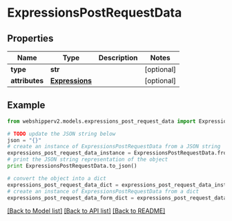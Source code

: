 # ExpressionsPostRequestData


## Properties
Name | Type | Description | Notes
------------ | ------------- | ------------- | -------------
**type** | **str** |  | [optional] 
**attributes** | [**Expressions**](Expressions.md) |  | [optional] 

## Example

```python
from webshipperv2.models.expressions_post_request_data import ExpressionsPostRequestData

# TODO update the JSON string below
json = "{}"
# create an instance of ExpressionsPostRequestData from a JSON string
expressions_post_request_data_instance = ExpressionsPostRequestData.from_json(json)
# print the JSON string representation of the object
print ExpressionsPostRequestData.to_json()

# convert the object into a dict
expressions_post_request_data_dict = expressions_post_request_data_instance.to_dict()
# create an instance of ExpressionsPostRequestData from a dict
expressions_post_request_data_form_dict = expressions_post_request_data.from_dict(expressions_post_request_data_dict)
```
[[Back to Model list]](../README.md#documentation-for-models) [[Back to API list]](../README.md#documentation-for-api-endpoints) [[Back to README]](../README.md)


